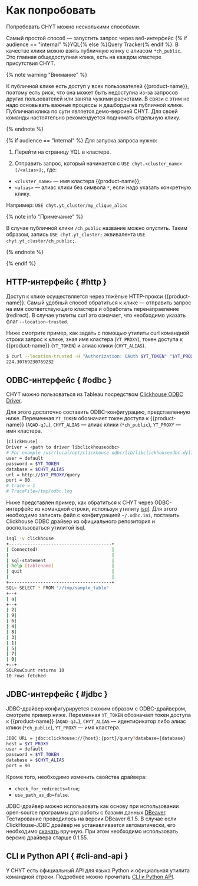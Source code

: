 # Как попробовать

Попробовать CHYT можно несколькими способами.

Самый простой способ — запустить запрос через веб-интерфейс {% if audience == "internal" %}YQL{% else %}Query Tracker{% endif %}. В качестве клики можно взять публичную клику c алиасом `*ch_public`. Это главная общедоступная клика, есть на каждом кластере присутствия CHYT.

{% note warning "Внимание" %}

К публичной клике есть доступ у всех пользователей {{product-name}}, поэтому есть риск, что она может быть недоступна из-за запросов других пользователей или занята чужими расчетами. В связи с этим не надо основывать важные процессы и дашборды на публичной клике. Публичная клика по сути является демо-версией CHYT. Для своей команды настоятельно рекомендуется поднимать отдельную клику.

{% endnote %}

{% if audience == "internal" %}
Для запуска запроса нужно:

1. Перейти на страницу YQL в кластере.

2. Отправить запрос, который начинается с `USE chyt.<cluster_name>[/<alias>];`, где:
  - `<cluster_name>` — имя кластера {{product-name}};
  - `<alias>` — алиас клики без символа `*`, если надо указать конкретную клику.

  Например: `USE chyt.yt_cluster/my_clique_alias`

{% note info "Примечание" %}

В случае публичной клики `/ch_public` название можно опустить. Таким образом, запись `USE chyt.yt_cluster;` эквивалента `USE chyt.yt_cluster/ch_public;`.

{% endnote %}

{% endif %}

## HTTP-интерфейс { #http }

Доступ к клике осуществляется через тяжёлые HTTP-прокси {{product-name}}. Самый удобный способ обратиться к клике — отправить запрос на имя соответствующего кластера и обработать перенаправление (redirect). В случае утилиты curl это означает, что необходимо указать флаг `--location-trusted`.

Ниже смотрите пример, как задать с помощью утилиты curl командной строки запрос к клике, зная имя кластера (`YT_PROXY`), токен доступа к {{product-name}} (`YT_TOKEN`) и алиас клики (`CHYT_ALIAS`).

```bash
$ curl --location-trusted -H "Authorization: OAuth $YT_TOKEN" "$YT_PROXY/query?database=$CHYT_ALIAS" -d 'SELECT Avg(a) FROM "//sys/clickhouse/sample_table"'
224.30769230769232
```

## ODBC-интерфейс { #odbc }

CHYT можно пользоваться из Tableau посредством [Clickhouse ODBC Driver](https://github.com/ClickHouse/clickhouse-odbc).

Для этого достаточно составить ODBC-конфигурацию, представленную ниже. Переменная `YT_TOKEN` обозначает токен доступа к {{product-name}} (`AQAD-qJ…`), `CHYT_ALIAS` — алиас клики (`*ch_public`), `YT_PROXY` — имя кластера.

```bash
[ClickHouse]
Driver = <path to driver libclickhouseodbc>
# For example /usr/local/opt/clickhouse-odbc/lib/libclickhouseodbc.dylib
user = default
password = $YT_TOKEN
database = $CHYT_ALIAS
url = http://$YT_PROXY/query
port = 80
# trace = 1
# TraceFile=/tmp/odbc.log
```

Ниже представлен пример, как обратиться к CHYT через ODBC-интерфейс из командной строки, используя утилиту [isql](https://en.wikipedia.org/wiki/UnixODBC). Для этого необходимо записать файл с конфигурацией `~/.odbc.ini`, поставить Clickhouse ODBC драйвер из официального репозитория и воспользоваться утилитой isql.

```bash
isql -v clickhouse
+---------------------------------------+
| Connected!                            |
|                                       |
| sql-statement                         |
| help [tablename]                      |
| quit                                  |
|                                       |
+---------------------------------------+
SQL> SELECT * FROM "//tmp/sample_table"
+--+
| a|
+--+
| 2|
| 9|
| 6|
| 4|
| 8|
| 3|
| 1|
| 5|
| 7|
| 0|
+--+
SQLRowCount returns 10
10 rows fetched
```

## JDBC-интерфейс { #jdbc }

JDBC-драйвер конфигурируется схожим образом с ODBC-драйвером, смотрите пример ниже. Переменная `YT_TOKEN` обозначает токен доступа к {{product-name}} (`AQAD-qJ…`),  `CHYT_ALIAS` — идентификатор либо алиас клики (`*ch_public`), `YT_PROXY` — имя кластера.


```bash
JDBC URL = jdbc:clickhouse://{host}:{port}/query?database={database}
host = $YT_PROXY
user = default
password = $YT_TOKEN
database = $CHYT_ALIAS
port = 80
```

Кроме того, необходимо изменить свойства драйвера:

- `check_for_redirects=true`;
- `use_path_as_db=false`.

JDBC-драйвер можно использовать как основу при использовании open-source программы для работы с базами данных [DBeaver](https://dbeaver.io). Тестирование проводилось на версии DBeaver 6.1.5. В случае если ClickHouse-JDBC драйвер не устанавливается автоматически, его необходимо [скачать](https://github.com/yandex/clickhouse-jdbc) вручную. При этом необходимо использовать версию драйвера старше 0.1.55.

## CLI и Python API { #cli-and-api }

У CHYT есть официальный API для языка Python и официальная утилита командной строки. Подробнее можно прочитать [CLI и Python API](../../../../user-guide/data-processing/chyt/cli-and-api.md).
